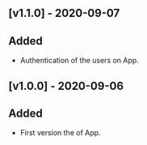 ## [v1.1.0] - 2020-09-07

## Added

+ Authentication of the users on App.

## [v1.0.0] - 2020-09-06

## Added

+ First version the of App.
